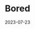 ---
layout: comic
date: 2023-07-23
title: Bored
categories: page
number: 19
permalink: /read/19
image: /pages/rm_019.webp
---